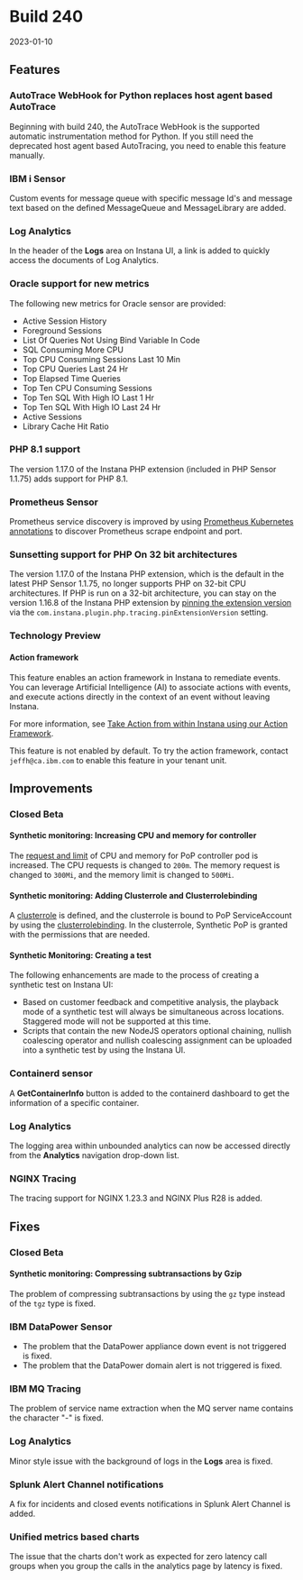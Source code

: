 # Build 240

2023-01-10

## Features

### AutoTrace WebHook for Python replaces host agent based AutoTrace

Beginning with build 240, the AutoTrace WebHook is the supported automatic instrumentation method for Python.
If you still need the deprecated host agent based AutoTracing, you need to enable this feature manually.

### IBM i Sensor

Custom events for message queue with specific message Id's and message text based on the defined MessageQueue and MessageLibrary are added.

###  Log Analytics

In the header of the **Logs** area on Instana UI, a link is added to quickly access the documents of Log Analytics.

### Oracle support for new metrics

The following new metrics for Oracle sensor are provided:
* Active Session History
* Foreground Sessions
* List Of Queries Not Using Bind Variable In Code
* SQL Consuming More CPU
* Top CPU Consuming Sessions Last 10 Min
* Top CPU Queries Last 24 Hr
* Top Elapsed Time Queries
* Top Ten CPU Consuming Sessions
* Top Ten SQL With High IO Last 1 Hr
* Top Ten SQL With High IO Last 24 Hr
* Active Sessions
* Library Cache Hit Ratio

### PHP 8.1 support

The version 1.17.0 of the Instana PHP extension (included in PHP Sensor 1.1.75) adds support for PHP 8.1.

### Prometheus Sensor

Prometheus service discovery is improved by using [Prometheus Kubernetes annotations](https://prometheus.io/docs/prometheus/latest/configuration/configuration/) to discover Prometheus scrape endpoint and port.

### Sunsetting support for PHP On 32 bit architectures

The version 1.17.0 of the Instana PHP extension, which is the default in the latest PHP Sensor 1.1.75, no longer supports PHP on 32-bit CPU architectures. If PHP is run on a 32-bit architecture, you can stay on the version 1.16.8 of the Instana PHP extension by [pinning the extension version](../../ecosystem/php#configuration) via the `com.instana.plugin.php.tracing.pinExtensionVersion` setting.

### Technology Preview

#### Action framework

This feature enables an action framework in Instana to remediate events. You can leverage Artificial Intelligence (AI) to associate actions with events, and execute actions directly in the context of an event without leaving Instana.

For more information, see [Take Action from within Instana using our Action Framework](https://www.instana.com/blog/tech-preview-take-action-from-within-instana-using-our-action-framework).

This feature is not enabled by default. To try the action framework, contact `jeffh@ca.ibm.com` to enable this feature in your tenant unit.


## Improvements

### Closed Beta

#### Synthetic monitoring: Increasing CPU and memory for controller

The [request and limit](https://kubernetes.io/docs/concepts/configuration/manage-resources-containers/#requests-and-limits) of CPU and memory for PoP controller pod is increased. The CPU requests is changed to `200m`. The memory request is changed to `300Mi`, and the memory limit is changed to `500Mi`.

#### Synthetic monitoring: Adding Clusterrole and Clusterrolebinding

A [clusterrole](https://kubernetes.io/docs/reference/access-authn-authz/rbac/#role-and-clusterrole) is defined, and the clusterrole is bound to PoP ServiceAccount by using the [clusterrolebinding](https://kubernetes.io/docs/reference/access-authn-authz/rbac/#rolebinding-and-clusterrolebinding). In the clusterrole, Synthetic PoP is granted with the permissions that are needed.

#### Synthetic Monitoring: Creating a test

The following enhancements are made to the process of creating a synthetic test on Instana UI:

- Based on customer feedback and competitive analysis, the playback mode of a synthetic test will always be simultaneous across locations. Staggered mode will not be supported at this time.
- Scripts that contain the new NodeJS operators optional chaining, nullish coalescing operator and nullish coalescing assignment can be uploaded into a synthetic test by using the Instana UI.

### Containerd sensor

A **GetContainerInfo** button is added to the containerd dashboard to get the information of a specific container.

### Log Analytics

The logging area within unbounded analytics can now be accessed directly from the **Analytics** navigation drop-down list.

### NGINX Tracing

The tracing support for NGINX 1.23.3 and NGINX Plus R28 is added.

## Fixes

### Closed Beta

#### Synthetic monitoring: Compressing subtransactions by Gzip

The problem of compressing subtransactions by using the `gz` type instead of the `tgz` type is fixed.

### IBM DataPower Sensor

- The problem that the DataPower appliance down event is not triggered is fixed.
- The problem that the DataPower domain alert is not triggered is fixed.

### IBM MQ Tracing

The problem of service name extraction when the MQ server name contains the character "-" is fixed.

### Log Analytics

Minor style issue with the background of logs in the **Logs** area is fixed.

### Splunk Alert Channel notifications

A fix for incidents and closed events notifications in Splunk Alert Channel is added.

### Unified metrics based charts

The issue that the charts don't work as expected for zero latency call groups when you group the calls in the analytics page by latency is fixed.
